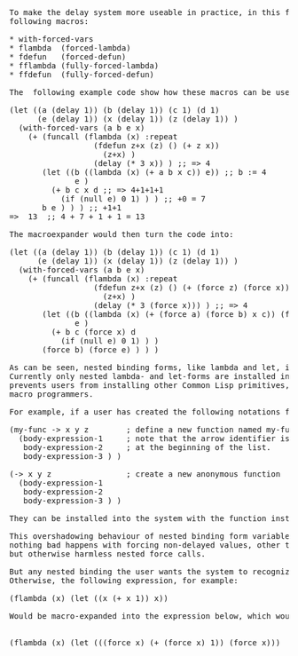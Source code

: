 
<pre>
To make the delay system more useable in practice, in this first phase it is augmented with the 
following macros:

* with-forced-vars
* flambda  (forced-lambda)
* fdefun   (forced-defun)
* fflambda (fully-forced-lambda)
* ffdefun  (fully-forced-defun)
 
The  following example code show how these macros can be used:

(let ((a (delay 1)) (b (delay 1)) (c 1) (d 1) 
      (e (delay 1)) (x (delay 1)) (z (delay 1)) )
  (with-forced-vars (a b e x)
    (+ (funcall (flambda (x) :repeat
                  (fdefun z+x (z) () (+ z x))
                    (z+x) )
                  (delay (* 3 x)) ) ;; => 4
       (let ((b ((lambda (x) (+ a b x c)) e)) ;; b := 4
              e )                                               ;; e := NIL
         (+ b c x d ;; => 4+1+1+1
           (if (null e) 0 1) ) ) ;; +0 = 7
       b e ) ) ) ;; +1+1
=>	13  ;; 4 + 7 + 1 + 1 = 13

The macroexpander would then turn the code into:

(let ((a (delay 1)) (b (delay 1)) (c 1) (d 1) 
      (e (delay 1)) (x (delay 1)) (z (delay 1)) )
  (with-forced-vars (a b e x)
    (+ (funcall (flambda (x) :repeat
                  (fdefun z+x (z) () (+ (force z) (force x)))
                    (z+x) )
                  (delay (* 3 (force x))) ) ;; => 4
       (let ((b ((lambda (x) (+ (force a) (force b) x c)) (force e)))
              e )
         (+ b c (force x) d
           (if (null e) 0 1) ) )
       (force b) (force e) ) ) )

As can be seen, nested binding forms, like lambda and let, inside these macros will override the automatic forcing mechanism.
Currently only nested lambda- and let-forms are installed into the system to override the automatic forcing mechanism, nothing
prevents users from installing other Common Lisp primitives, or even completely new binding forms created by other
macro programmers.

For example, if a user has created the following notations for writing functions:

(my-func -> x y z        ; define a new function named my-func
  (body-expression-1     ; note that the arrow identifier is not
   body-expression-2     ; at the beginning of the list.
   body-expression-3 ) )

(-> x y z                ; create a new anonymous function
  (body-expression-1
   body-expression-2
   body-expression-3 ) )

They can be installed into the system with the function install-binding-form.

This overshadowing behaviour of nested binding form variables is, strictly speaking, unnecessary.
nothing bad happens with forcing non-delayed values, other than perhaps unnecessary and time-consuming,
but otherwise harmless nested force calls.

But any nested binding the user wants the system to recognize, must be specially processed in some way.
Otherwise, the following expression, for example:

(flambda (x) (let ((x (+ x 1)) x))

Would be macro-expanded into the expression below, which would clearly produce errors when compiling or interpreting: <br />

(flambda (x) (let (((force x) (+ (force x) 1)) (force x)))
</pre>
